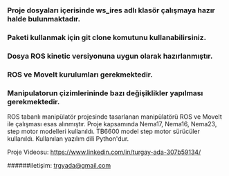 ### Proje dosyaları içerisinde ws_ires adlı klasör çalışmaya hazır halde bulunmaktadır.

### Paketi kullanmak için git clone komutunu kullanabilirsiniz.

### Dosya ROS kinetic versiyonuna uygun olarak hazırlanmıştır.

### ROS ve MoveIt kurulumları gerekmektedir.

### Manipulatorun çizimlerininde bazı değişiklikler yapılması gerekmektedir.

ROS tabanlı manipülatör projesinde tasarlanan manipülatörü ROS ve MoveIt ile çalışması esas alınmıştır.
Proje kapsamında Nema17, Nema16, Nema23, step motor modelleri kullanıldı.
TB6600 model step motor sürücüler kullanıldı.
Kullanılan yazılım dili Python'dur.





Proje Videosu: https://www.linkedin.com/in/turgay-ada-307b59134/

######iletişim: trgyada@gmail.com
